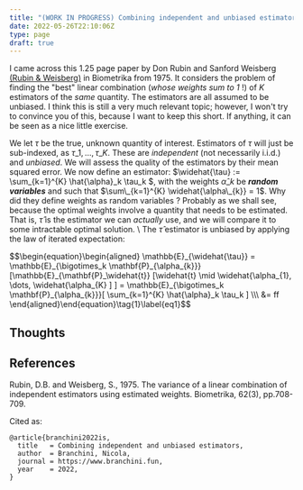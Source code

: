 ```yaml
---
title: "(WORK IN PROGRESS) Combining independent and unbiased estimators"
date: 2022-05-26T22:10:06Z
type: page
draft: true
---
```


I came across this 1.25 page paper by Don Rubin and Sanford Weisberg [(Rubin \& Weisberg)](https://academic.oup.com/biomet/article-abstract/62/3/708/257707) in Biometrika from 1975.
It considers the problem of finding the "best" linear combination (*whose weights sum to 1* !) of $K$ estimators of the *same* quantity. The estimators are all assumed to be unbiased. I think this is still a very much relevant topic; however, I won't try to convince you of this, because I want to keep this short.
If anything, it can be seen as a nice little exercise.

We let $\tau$ be the true, unknown quantity of interest. Estimators of $\tau$ will just be sub-indexed, as $\tau\_1,\dots,\tau\_K$. These are *independent* (not necessarily i.i.d.) and *unbiased*.  We will assess the quality of the estimators by their mean squared error. We now define an estimator: $\widehat{\tau} := \sum\_{k=1}^{K} \hat{\alpha}\_k \tau\_k $, with the weights $\hat{\alpha}\_k$ be ***random variables*** and such that $\sum\_{k=1}^{K} \widehat{\alpha\_{k}} = 1$. Why did they define weights as random variables ? Probably as we shall see, because the optimal weights involve a quantity that needs to be estimated. That is, $\widehat{\tau}$ is the estimator we can *actually* use, and we will compare it to some intractable optimal solution.  \\
The $\widehat{\tau}$ estimator is unbiased by applying the law of iterated expectation:

$$\begin{equation}\begin{aligned}
\mathbb{E}\_{\widehat{\tau}} = \mathbb{E}\_{\bigotimes\_k \mathbf{P}\_{\alpha\_{k}}}[\mathbb{E}\_{\mathbf{P}\_\widehat{t}} [\widehat{t} \mid \widehat{\alpha\_{1}, \dots, \widehat{\alpha\_{K} ] ] = \mathbb{E}\_{\bigotimes\_k \mathbf{P}\_{\alpha\_{k}}}[ \sum\_{k=1}^{K} \hat{\alpha}\_k \tau\_k ] \\\\\\
&= ff
\end{aligned}\end{equation}\tag{1}\label{eq1}$$


## Thoughts


## References

Rubin, D.B. and Weisberg, S., 1975. The variance of a linear combination of independent estimators using estimated weights. Biometrika, 62(3), pp.708-709.

<p>Cited as:</p>
<pre tabindex="0"><code>@article{branchini2022is,
  title   = Combining independent and unbiased estimators,
  author  = Branchini, Nicola,
  journal = https://www.branchini.fun,
  year    = 2022,
}
